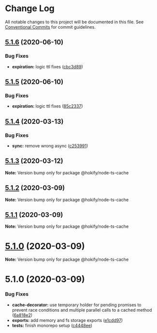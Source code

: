 # Change Log

All notable changes to this project will be documented in this file.
See [Conventional Commits](https://conventionalcommits.org) for commit guidelines.

## [5.1.6](https://github.com/havsar/node-ts-cache/compare/@hokify/node-ts-cache@5.1.5...@hokify/node-ts-cache@5.1.6) (2020-06-10)


### Bug Fixes

* **expiration:** logic ttl fixes ([cbc3d89](https://github.com/havsar/node-ts-cache/commit/cbc3d8951076e7c0bcbf5fb2df65ec1b3cbd45af))





## [5.1.5](https://github.com/havsar/node-ts-cache/compare/@hokify/node-ts-cache@5.1.4...@hokify/node-ts-cache@5.1.5) (2020-06-10)


### Bug Fixes

* **expiration:** logic ttl fixes ([85c2337](https://github.com/havsar/node-ts-cache/commit/85c2337d850920b0f46eb30551f7beba11ef0af0))





## [5.1.4](https://github.com/havsar/node-ts-cache/compare/@hokify/node-ts-cache@5.1.3...@hokify/node-ts-cache@5.1.4) (2020-03-13)


### Bug Fixes

* **sync:** remove wrong async ([c253991](https://github.com/havsar/node-ts-cache/commit/c25399152c01643e146876b631848c2cafe45a95))





## [5.1.3](https://github.com/havsar/node-ts-cache/compare/@hokify/node-ts-cache@5.1.2...@hokify/node-ts-cache@5.1.3) (2020-03-12)

**Note:** Version bump only for package @hokify/node-ts-cache





## [5.1.2](https://github.com/havsar/node-ts-cache/compare/@hokify/node-ts-cache@5.1.1...@hokify/node-ts-cache@5.1.2) (2020-03-09)

**Note:** Version bump only for package @hokify/node-ts-cache





## [5.1.1](https://github.com/havsar/node-ts-cache/compare/@hokify/node-ts-cache@5.1.0...@hokify/node-ts-cache@5.1.1) (2020-03-09)

**Note:** Version bump only for package @hokify/node-ts-cache





# [5.1.0](https://github.com/havsar/node-ts-cache/compare/@hokify/node-ts-cache@5.1.0...@hokify/node-ts-cache@5.1.0) (2020-03-09)

**Note:** Version bump only for package @hokify/node-ts-cache





# 5.1.0 (2020-03-09)


### Bug Fixes

* **cache-decorator:** use temporary holder for pending promises to prevent race conditions and multiple parallel calls to a cached method ([6a818e2](https://github.com/havsar/node-ts-cache/commit/6a818e2acf5cd3bca9698268bfeb242334cd5eda))
* **exports:** add memory and fs storage exports ([e1cdd97](https://github.com/havsar/node-ts-cache/commit/e1cdd97e1238f1c0ee71b703d14086ce5158b4e0))
* **tests:** finish monorepo setup ([c4448ee](https://github.com/havsar/node-ts-cache/commit/c4448eebfc30c20681ba1546f2494f98a63e6193))
